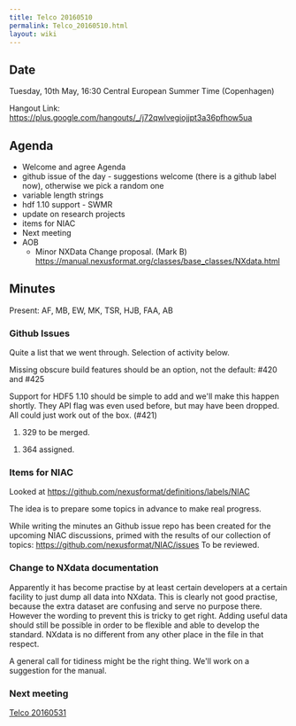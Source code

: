 ```yaml
---
title: Telco 20160510
permalink: Telco_20160510.html
layout: wiki
---
```


Date
----

Tuesday, 10th May, 16:30 Central European Summer Time (Copenhagen)

Hangout Link:
<https://plus.google.com/hangouts/_/j72qwlvegiojjpt3a36pfhow5ua>

Agenda
------

-   Welcome and agree Agenda
-   github issue of the day - suggestions welcome (there is a github
    label now), otherwise we pick a random one
-   variable length strings
-   hdf 1.10 support - SWMR
-   update on research projects
-   items for NIAC
-   Next meeting
-   AOB
    -   Minor NXData Change proposal. (Mark B)
        <https://manual.nexusformat.org/classes/base_classes/NXdata.html>

Minutes
-------

Present: AF, MB, EW, MK, TSR, HJB, FAA, AB

### Github Issues

Quite a list that we went through. Selection of activity below.

Missing obscure build features should be an option, not the default:
\#420 and \#425

Support for HDF5 1.10 should be simple to add and we'll make this happen
shortly. They API flag was even used before, but may have been dropped.
All could just work out of the box. (\#421)

1.  329 to be merged.

<!-- -->

1.  364 assigned.

### Items for NIAC

Looked at <https://github.com/nexusformat/definitions/labels/NIAC>

The idea is to prepare some topics in advance to make real progress.

While writing the minutes an Github issue repo has been created for the
upcoming NIAC discussions, primed with the results of our collection of
topics: <https://github.com/nexusformat/NIAC/issues> To be reviewed.

### Change to NXdata documentation

Apparently it has become practise by at least certain developers at a
certain facility to just dump all data into NXdata. This is clearly not
good practise, because the extra dataset are confusing and serve no
purpose there. However the wording to prevent this is tricky to get
right. Adding useful data should still be possible in order to be
flexible and able to develop the standard. NXdata is no different from
any other place in the file in that respect.

A general call for tidiness might be the right thing. We'll work on a
suggestion for the manual.

### Next meeting

[Telco 20160531](Telco_20160531.html "wikilink")
